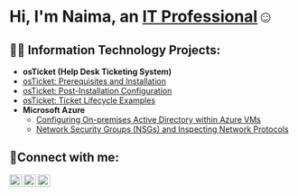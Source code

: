 <h1>Hi, I'm Naima, an <a href="https://linkedin.com/in/Josh">IT Professional</a>☺</h1>

<h2>👨‍💻 Information Technology Projects:</h2>

- <b>osTicket (Help Desk Ticketing System)</b>
 - [osTicket: Prerequisites and Installation](https://github.com/naimamccall/osticket-prereqs)
  - [osTicket: Post-Installation Configuration](https://github.com/naimamccall/post-install-config)
  - [osTicket: Ticket Lifecycle Examples](https://github.com/naimamccall/ticket-lifecycle)
- <b>Microsoft Azure</b>
  - [Configuring On-premises Active Directory within Azure VMs](https://github.com/naimamccall/configure-ad)
  - [Network Security Groups (NSGs) and Inspecting Network Protocols](https://github.com/naimamccall/azure-network-protocols)

<h2>🤳Connect with me:</h2>

[<img align="left" alt="Josh | Twitter" width="22px" src="https://cdn.jsdelivr.net/npm/simple-icons@v3/icons/twitter.svg" />][twitter]
[<img align="left" alt="Josh | LinkedIn" width="22px" src="https://cdn.jsdelivr.net/npm/simple-icons@v3/icons/linkedin.svg" />][linkedin]
[<img align="left" alt="Josh | Instagram" width="22px" src="https://cdn.jsdelivr.net/npm/simple-icons@v3/icons/instagram.svg" />][instagram]

[twitter]: https://twitter.com/Josh
[instagram]: https://www.instagram.com/Josh
[linkedin]: https://linkedin.com/in/Josh
